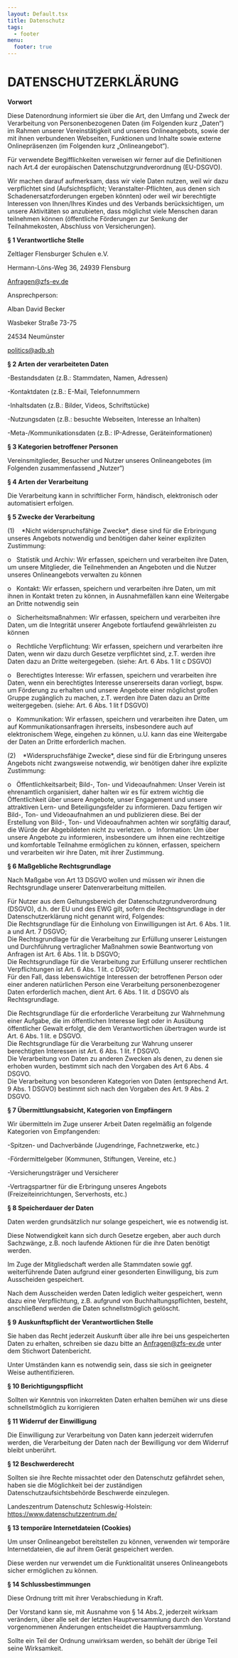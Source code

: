 ```yaml
---
layout: Default.tsx
title: Datenschutz
tags:
  - footer
menu:
  footer: true
---
```

# DATENSCHUTZERKLÄRUNG

**Vorwort**

Diese Datenordnung informiert sie über die Art, den Umfang und Zweck der Verarbeitung von Personenbezogenen Daten (im Folgenden kurz „Daten“) im Rahmen unserer Vereinstätigkeit und unseres Onlineangebots, sowie der mit ihnen verbundenen Webseiten, Funktionen und Inhalte sowie externe Onlinepräsenzen (im Folgenden kurz „Onlineangebot“).

Für verwendete Begifflichkeiten verweisen wir ferner auf die Definitionen nach Art.4 der europäischen Datenschutzgrundverordnung (EU-DSGVO).

Wir machen darauf aufmerksam, dass wir viele Daten nutzen, weil wir dazu verpflichtet sind (Aufsichtspflicht; Veranstalter-Pflichten, aus denen sich Schadenersatzforderungen ergeben könnten) oder weil wir berechtigte Interessen von Ihnen/Ihres Kindes und des Verbands berücksichtigen, um unsere Aktivitäten so anzubieten, dass möglichst viele Menschen daran teilnehmen können (öffentliche Förderungen zur Senkung der Teilnahmekosten, Abschluss von Versicherungen).

**§ 1 Verantwortliche Stelle**

Zeltlager Flensburger Schulen e.V.

Hermann-Löns-Weg 36, 24939 Flensburg

Anfragen@zfs-ev.de

Ansprechperson:

Alban David Becker

Wasbeker Straße 73-75

24534 Neumünster

politics@adb.sh

**§ 2 Arten der verarbeiteten Daten**

\-Bestandsdaten (z.B.: Stammdaten, Namen, Adressen)

\-Kontaktdaten (z.B.: E-Mail, Telefonnummern

\-Inhaltsdaten (z.B.: Bilder, Videos, Schriftstücke)

\-Nutzungsdaten (z.B.: besuchte Webseiten, Interesse an Inhalten)

\-Meta-/Kommunikationsdaten (z.B.: IP-Adresse, Geräteinformationen)

**§ 3 Kategorien betroffener Personen**

Vereinsmitglieder, Besucher und Nutzer unseres Onlineangebotes (im Folgenden zusammenfassend „Nutzer“)

**§ 4 Arten der Verarbeitung**

Die Verarbeitung kann in schriftlicher Form, händisch, elektronisch oder automatisiert erfolgen.

**§ 5 Zwecke der Verarbeitung**

<!--\\\[if !supportLists]-->

(1)    <!--\\\[endif]-->\*Nicht widerspruchsfähige Zwecke\*, diese sind für die Erbringung unseres Angebots notwendig und benötigen daher keiner expliziten Zustimmung:

<!--\\\[if !supportLists]-->

o   <!--\\\[endif]-->Statistik und Archiv: Wir erfassen, speichern und verarbeiten ihre Daten, um unsere Mitglieder, die Teilnehmenden an Angeboten und die Nutzer unseres Onlineangebots verwalten zu können

<!--\\\[if !supportLists]-->

o   <!--\\\[endif]-->Kontakt: Wir erfassen, speichern und verarbeiten ihre Daten, um mit ihnen in Kontakt treten zu können, in Ausnahmefällen kann eine Weitergabe an Dritte notwendig sein

<!--\\\[if !supportLists]-->

o   <!--\\\[endif]-->Sicherheitsmaßnahmen: Wir erfassen, speichern und verarbeiten ihre Daten, um die Integrität unserer Angebote fortlaufend gewährleisten zu können

<!--\\\[if !supportLists]-->

o   <!--\\\[endif]-->Rechtliche Verpflichtung: Wir erfassen, speichern und verarbeiten ihre Daten, wenn wir dazu durch Gesetze verpflichtet sind, z.T. werden ihre Daten dazu an Dritte weitergegeben. (siehe: Art. 6 Abs. 1 lit c DSGVO)

<!--\\\[if !supportLists]-->

o   <!--\\\[endif]-->Berechtigtes Interesse: Wir erfassen, speichern und verarbeiten ihre Daten, wenn ein berechtigtes Interesse unsererseits daran vorliegt, bspw. um Förderung zu erhalten und unsere Angebote einer möglichst großen Gruppe zugänglich zu machen, z.T. werden ihre Daten dazu an Dritte weitergegeben. (siehe: Art. 6 Abs. 1 lit f DSGVO)

<!--\\\[if !supportLists]-->

o   <!--\\\[endif]-->Kommunikation: Wir erfassen, speichern und verarbeiten ihre Daten, um auf Kommunikationsanfragen ihrerseits, insbesondere auch auf elektronischem Wege, eingehen zu können, u.U. kann das eine Weitergabe der Daten an Dritte erforderlich machen.

<!--\\\[if !supportLists]-->

(2)    <!--\\\[endif]-->\*Widerspruchsfähige Zwecke\*, diese sind für die Erbringung unseres Angebots nicht zwangsweise notwendig, wir benötigen daher ihre explizite Zustimmung:

<!--\\\[if !supportLists]-->o   <!--\\\[endif]-->Öffentlichkeitsarbeit; Bild-, Ton- und Videoaufnahmen: Unser Verein ist ehrenamtlich organisiert, daher halten wir es für extrem wichtig die Öffentlichkeit über unsere Angebote, unser Engagement und unsere attraktiven Lern- und Beteiligungsfelder zu informieren. Dazu fertigen wir Bild-, Ton- und Videoaufnahmen an und publizieren diese. Bei der Erstellung von Bild-, Ton- und Videoaufnahmen achten wir sorgfältig darauf, die Würde der Abgebildeten nicht zu verletzen.

<!--\\\[if !supportLists]-->o   <!--\\\[endif]-->Information: Um über unsere Angebote zu informieren, insbesondere um ihnen eine rechtzeitige und komfortable Teilnahme ermöglichen zu können, erfassen, speichern und verarbeiten wir ihre Daten, mit ihrer Zustimmung.

**§ 6 Maßgebliche Rechtsgrundlage**

Nach Maßgabe von Art 13 DSGVO wollen und müssen wir ihnen die Rechtsgrundlage unserer Datenverarbeitung mitteilen.

Für Nutzer aus dem Geltungsbereich der Datenschutzgrundverordnung (DSGVO), d.h. der EU und des EWG gilt, sofern die Rechtsgrundlage in der Datenschutzerklärung nicht genannt wird, Folgendes:\
Die Rechtsgrundlage für die Einholung von Einwilligungen ist Art. 6 Abs. 1 lit. a und Art. 7 DSGVO;\
Die Rechtsgrundlage für die Verarbeitung zur Erfüllung unserer Leistungen und Durchführung vertraglicher Maßnahmen sowie Beantwortung von Anfragen ist Art. 6 Abs. 1 lit. b DSGVO;\
Die Rechtsgrundlage für die Verarbeitung zur Erfüllung unserer rechtlichen Verpflichtungen ist Art. 6 Abs. 1 lit. c DSGVO;\
Für den Fall, dass lebenswichtige Interessen der betroffenen Person oder einer anderen natürlichen Person eine Verarbeitung personenbezogener Daten erforderlich machen, dient Art. 6 Abs. 1 lit. d DSGVO als Rechtsgrundlage.

Die Rechtsgrundlage für die erforderliche Verarbeitung zur Wahrnehmung einer Aufgabe, die im öffentlichen Interesse liegt oder in Ausübung öffentlicher Gewalt erfolgt, die dem Verantwortlichen übertragen wurde ist Art. 6 Abs. 1 lit. e DSGVO.\
Die Rechtsgrundlage für die Verarbeitung zur Wahrung unserer berechtigten Interessen ist Art. 6 Abs. 1 lit. f DSGVO.\
Die Verarbeitung von Daten zu anderen Zwecken als denen, zu denen sie erhoben wurden, bestimmt sich nach den Vorgaben des Art 6 Abs. 4 DSGVO.\
Die Verarbeitung von besonderen Kategorien von Daten (entsprechend Art. 9 Abs. 1 DSGVO) bestimmt sich nach den Vorgaben des Art. 9 Abs. 2 DSGVO.

**§ 7 Übermittlungsabsicht, Kategorien von Empfängern**

Wir übermitteln im Zuge unserer Arbeit Daten regelmäßig an folgende Kategorien von Empfangenden:

\-Spitzen- und Dachverbände (Jugendringe, Fachnetzwerke, etc.)

\-Fördermittelgeber (Kommunen, Stiftungen, Vereine, etc.)

\-Versicherungsträger und Versicherer

\-Vertragspartner für die Erbringung unseres Angebots (Freizeiteinrichtungen, Serverhosts, etc.)

**§ 8 Speicherdauer der Daten**

Daten werden grundsätzlich nur solange gespeichert, wie es notwendig ist.

Diese Notwendigkeit kann sich durch Gesetze ergeben, aber auch durch Sachzwänge, z.B. noch laufende Aktionen für die ihre Daten benötigt werden.

Im Zuge der Mitgliedschaft werden alle Stammdaten sowie ggf. weiterführende Daten aufgrund einer gesonderten Einwilligung, bis zum Ausscheiden gespeichert.

Nach dem Ausscheiden werden Daten lediglich weiter gespeichert, wenn dazu eine Verpflichtung, z.B. aufgrund von Buchhaltungspflichten, besteht, anschließend werden die Daten schnellstmöglich gelöscht.

**§ 9 Auskunftspflicht der Verantwortlichen Stelle**

Sie haben das Recht jederzeit Auskunft über alle ihre bei uns gespeicherten Daten zu erhalten, schreiben sie dazu bitte an Anfragen@zfs-ev.de unter dem Stichwort Datenbericht.

Unter Umständen kann es notwendig sein, dass sie sich in geeigneter Weise authentifizieren.

**§ 10 Berichtigungspflicht**

Sollten wir Kenntnis von inkorrekten Daten erhalten bemühen wir uns diese schnellstmöglich zu korrigieren

**§ 11 Widerruf der Einwilligung**

Die Einwilligung zur Verarbeitung von Daten kann jederzeit widerrufen werden, die Verarbeitung der Daten nach der Bewilligung vor dem Widerruf bleibt unberührt.

**§ 12 Beschwerderecht**

Sollten sie ihre Rechte missachtet oder den Datenschutz gefährdet sehen, haben sie die Möglichkeit bei der zuständigen Datenschutzaufsichtsbehörde Beschwerde einzulegen.

Landeszentrum Datenschutz Schleswig-Holstein: https://www.datenschutzzentrum.de/

**§ 13 temporäre Internetdateien (Cookies)**

Um unser Onlineangebot bereitstellen zu können, verwenden wir temporäre Internetdateien, die auf ihrem Gerät gespeichert werden.

Diese werden nur verwendet um die Funktionalität unseres Onlineangebots sicher ermöglichen zu können.

**§ 14 Schlussbestimmungen**

Diese Ordnung tritt mit ihrer Verabschiedung in Kraft.

Der Vorstand kann sie, mit Ausnahme von § 14 Abs.2, jederzeit wirksam verändern, über alle seit der letzten Hauptversammlung durch den Vorstand vorgenommenen Änderungen entscheidet die Hauptversammlung.

Sollte ein Teil der Ordnung unwirksam werden, so behält der übrige Teil seine Wirksamkeit.

<!--EndFragment-->